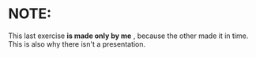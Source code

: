 # NOTE:
This last exercise __is made only by me__ , because the other made it in time.
This is also why there isn't a presentation.
